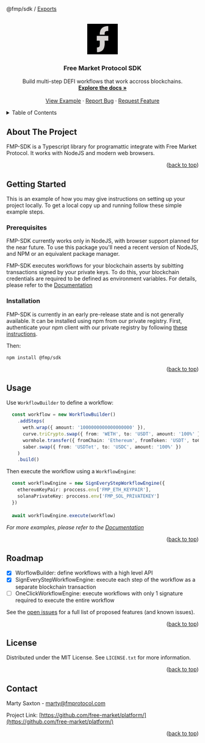 @fmp/sdk / [Exports](../modules.md)

<a name="readme-top"></a>

<br />
<div align="center">
  <a href="https://github.com/free-market">
    <img src="images/logo.png" alt="Logo" width="80" height="80">
  </a>

<h3 align="center">Free Market Protocol SDK</h3>

  <p align="center">
    Build multi-step DEFI workflows that work accross blockchains.
    <br />
    <a href="https://github.com/free-market/platform/blob/main/sdk/docs/README.md"><strong>Explore the docs »</strong></a>
    <br />
    <br />
    <a href="https://github.com/free-market/platform/blob/main/sdk/docs/example.md">View Example</a>
    ·
    <a href="https://github.com/free-market/platform/issues">Report Bug</a>
    ·
    <a href="https://github.com/free-market/platform/issues">Request Feature</a>
  </p>
</div>

<details>
  <summary>Table of Contents</summary>
  <ol>
    <li>
      <a href="#about-the-project">About The Project</a>
    </li>
    <li>
      <a href="#getting-started">Getting Started</a>
      <ul>
        <li><a href="#prerequisites">Prerequisites</a></li>
        <li><a href="#installation">Installation</a></li>
      </ul>
    </li>
    <li><a href="#usage">Usage</a></li>
    <li><a href="#roadmap">Roadmap</a></li>
    <li><a href="#license">License</a></li>
    <li><a href="#contact">Contact</a></li>
  </ol>
</details>

<!-- ABOUT THE PROJECT -->

## About The Project

FMP-SDK is a Typescript library for programattic integrate with Free Market Protocol. It works with NodeJS and modern web browsers.

<p align="right">(<a href="#readme-top">back to top</a>)</p>

<!-- GETTING STARTED -->

## Getting Started

This is an example of how you may give instructions on setting up your project locally.
To get a local copy up and running follow these simple example steps.

### Prerequisites

FMP-SDK currently works only in NodeJS, with browser support planned for the near future. To use this package you'll need a recent version of NodeJS, and NPM or an equivalent package manager.

FMP-SDK executes workflows for your blockchain asserts by subitting transactions signed by your private keys. To do this, your blockchain credentials are required to be defined as environment variables. For details, please refer to the [Documentation](https://github.com/free-market/platform/blob/main/sdk/docs/README.md)

### Installation

FMP-SDK is currently in an early pre-release state and is not generally available. It can be installed using npm from our private registry. First, authenticate your npm client with our private registry by following [these instructions](https://docs.github.com/en/packages/working-with-a-github-packages-registry/working-with-the-npm-registry).

Then:

```
npm install @fmp/sdk
```

<p align="right">(<a href="#readme-top">back to top</a>)</p>

## Usage

Use `WorkflowBuilder` to define a workflow:

```TypeScript
  const workflow = new WorkflowBuilder()
    .addSteps(
      weth.wrap({ amount: '1000000000000000000' }),
      curve.triCrypto.swap({ from: 'WETH', to: 'USDT', amount: '100%' }),
      wormhole.transfer({ fromChain: 'Ethereum', fromToken: 'USDT', toChain: 'Solana', amount: '100%' }),
      saber.swap({ from: 'USDTet', to: 'USDC', amount: '100%' })
    )
    .build()
```

Then execute the workflow using a `WorkflowEngine`:

```TypeScript
  const workflowEngine = new SignEveryStepWorkflowEngine({
    ethereumKeyPair: proccess.env['FMP_ETH_KEYPAIR'],
    solanaPrivateKey: proccess.env['FMP_SOL_PRIVATEKEY']
  })

  await workflowEngine.execute(workflow)

```

_For more examples, please refer to the [Documentation](https://github.com/free-market/platform/blob/main/sdk/docs/README.md)_

<p align="right">(<a href="#readme-top">back to top</a>)</p>

## Roadmap

- [x] WorflowBuilder: define workflows with a high level API
- [x] SignEveryStepWorkflowEngine: execute each step of the workflow as a separate blockchain transaction
- [ ] OneClickWorkflowEngine: execute workflows with only 1 signature required to execute the entire workflow

See the [open issues](https://github.com/free-market/platform/issues) for a full list of proposed features (and known issues).

<p align="right">(<a href="#readme-top">back to top</a>)</p>

## License

Distributed under the MIT License. See `LICENSE.txt` for more information.

<p align="right">(<a href="#readme-top">back to top</a>)</p>

## Contact

Marty Saxton - marty@fmprotocol.com

Project Link: [https://github.com/free-market/platform/](https://github.com/free-market/platform/)

<p align="right">(<a href="#readme-top">back to top</a>)</p>
